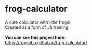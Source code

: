 # frog-calculator

A cute calculator with little frogs!
</br>
Created as a form of JS training
<br>
<br>
**You can see this project here:**
</br>
https://froginha.github.io/frog-calculator/

